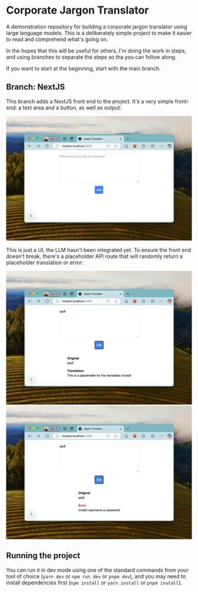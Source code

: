 # Corporate Jargon Translator

A demonstration repository for building a corporate jargon translator using large language models. This is a deliberately simple project to make it easier to read and comprehend what's going on.

In the hopes that this will be useful for others, I'm doing the work in steps, and using branches to separate the steps so tha you can follow along.

If you want to start at the beginning, start with the main branch.

## Branch: NextJS 

This branch adds a NextJS front end to the project.  It's a very simple front-end: a text area and a button, as well as output:

![Screenshot of the front end in its initial state](./docs/form-empty.png)

This is just a UI, the LLM hasn't been integrated yet. To ensure the front end doesn't break, there's a placeholder API route that will randomly return a placeholder translation or error:

![Screenshot of the front end in its initial state](./docs/form-success.png)
![Screenshot of the front end in its initial state](./docs/form-error.png)

## Running the project
You can run it in dev mode using one of the standard commands from your tool of choice (`yarn dev` or `npm run dev` or `pnpm dev`), and you may need to install dependencies first (`npm install` or `yarn install` or `pnpm install`).

